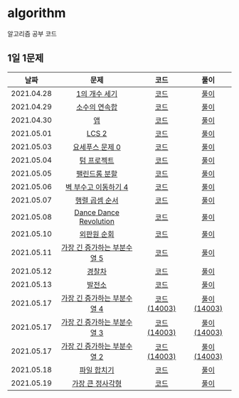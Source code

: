 # algorithm

알고리즘 공부 코드

## 1일 1문제

|    날짜    |                           문제                           |              코드               |             풀이             |
| :--------: | :------------------------------------------------------: | :-----------------------------: | :--------------------------: |
| 2021.04.28 |  [1의 개수 세기](https://www.acmicpc.net/problem/9527)   |  [코드](./baekjoon/9527-1의개수세기.cpp)   | [풀이](./solutions/9527-1의개수세기.md)  |
| 2021.04.29 |  [소수의 연속합](https://www.acmicpc.net/problem/1644)   |  [코드](./baekjoon/1644-소수의연속합.cpp)  | [풀이](./solutions/1644-소수의연속합.md) |
| 2021.04.30 |        [앱](https://www.acmicpc.net/problem/7579)        |       [코드](./baekjoon/7579-앱.cpp)       |      [풀이](./solutions/7579-앱.md)      |
| 2021.05.01 |      [LCS 2](https://www.acmicpc.net/problem/9252)       |      [코드](./baekjoon/9252-LCS2.cpp)      |     [풀이](./solutions/9252-LCS2.md)     |
| 2021.05.03 | [요세푸스 문제 0](https://www.acmicpc.net/problem/11866) | [코드](./baekjoon/11866-요세푸스문제0.cpp) | [풀이](./solutions/11866-요세푸스문제0.md)                 |
| 2021.05.04 |   [텀 프로젝트](https://www.acmicpc.net/problem/9466)    |   [코드](./baekjoon/9466-텀프로젝트.cpp)   |  [풀이](./solutions/9466-텀프로젝트.md)  |
| 2021.05.05 |  [팰린드롬 분할](https://www.acmicpc.net/problem/1509)   |  [코드](./baekjoon/01509-팰린드롬분할.cpp)  | [풀이](./solutions/01509-팰린드롬분할.md) |
| 2021.05.06 | [벽 부수고 이동하기 4](https://www.acmicpc.net/problem/16946) | [코드](./baekjoon/16946-벽부수고이동하기4.cpp) | [풀이](./solutions/16946-벽부수고이동하기4.md) |
| 2021.05.07 | [행렬 곱셈 순서](https://www.acmicpc.net/problem/11049) | [코드](./baekjoon/11049-행렬곱셈순서.cpp) | [풀이](./solutions/11049-행렬곱셈순서.md) |
| 2021.05.08 | [Dance Dance Revolution](https://www.acmicpc.net/problem/2342) | [코드](./baekjoon/2342-DDR.cpp) | [풀이](./solutions/2342-DDR.md) |
| 2021.05.10 | [외판원 순회](https://www.acmicpc.net/problem/2098) | [코드](./baekjoon/2098-외판원순회.cpp) | [풀이](./solutions/2098-외판원순회.md) |
| 2021.05.11 | [가장 긴 증가하는 부분수열 5](https://www.acmicpc.net/problem/14003) | [코드](./baekjoon/14003-가장긴증가하는부분수열5.cpp) | [풀이](./solutions/14003-가장긴증가하는부분수열5.md) |
| 2021.05.12 | [경찰차](https://www.acmicpc.net/problem/2618) | [코드](./baekjoon/2618-경찰차.cpp) | [풀이](./solutions/2618-경찰차.md) |
| 2021.05.13 | [발전소](https://www.acmicpc.net/problem/1102) | [코드](./baekjoon/1102-발전소.cpp) | [풀이](./solutions/1102-발전소.md) |
| 2021.05.17 | [가장 긴 증가하는 부분수열 4](https://www.acmicpc.net/problem/14002) | [코드(14003)](./baekjoon/14003-가장긴증가하는부분수열5.cpp) | [풀이(14003)](./solutions/14003-가장긴증가하는부분수열5.md) |
| 2021.05.17 | [가장 긴 증가하는 부분수열 3](https://www.acmicpc.net/problem/12738) | [코드(14003)](./baekjoon/14003-가장긴증가하는부분수열5.cpp) | [풀이(14003)](./solutions/14003-가장긴증가하는부분수열5.md) |
| 2021.05.17 | [가장 긴 증가하는 부분수열 2](https://www.acmicpc.net/problem/12015) | [코드(14003)](./baekjoon/14003-가장긴증가하는부분수열5.cpp) | [풀이(14003)](./solutions/14003-가장긴증가하는부분수열5.md) |
| 2021.05.18 | [파일 합치기](https://www.acmicpc.net/problem/11066) | [코드](./baekjoon/11066-파일합치기.cpp) | [풀이](./solutions/11066-파일합치기.md) |
| 2021.05.19 | [가장 큰 정사각형](https://www.acmicpc.net/problem/1915) | [코드](./baekjoon/1915-가장큰정사각형.cpp) | [풀이](./solutions/1915-가장큰정사각형.md) |